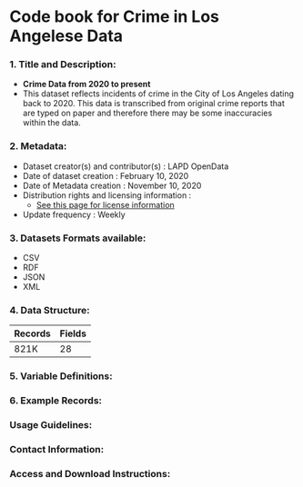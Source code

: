 # Code book for Crime in Los Angelese Data

### 1. Title and Description:
  - **Crime Data from 2020 to present**
  - This dataset reflects incidents of crime in the City of Los Angeles dating back to 2020. This data is transcribed from original crime reports that are typed on paper and therefore there may be some inaccuracies within the data.

### 2. Metadata:
  - Dataset creator(s) and contributor(s) : LAPD OpenData
  - Date of dataset creation : February 10, 2020
  - Date of Metadata creation : November 10, 2020 
  - Distribution rights and licensing information :
      - [See this page for license information](http://creativecommons.org/publicdomain/zero/1.0/legalcode)
  - Update frequency : Weekly

### 3. Datasets Formats available:

 - CSV
 - RDF
 - JSON
 - XML

### 4. Data Structure:

| Records | Fields |
|---------|--------|
| 821K    | 28     |


### 5. Variable Definitions:


### 6. Example Records:


### Usage Guidelines:

### Contact Information:


### Access and Download Instructions:

